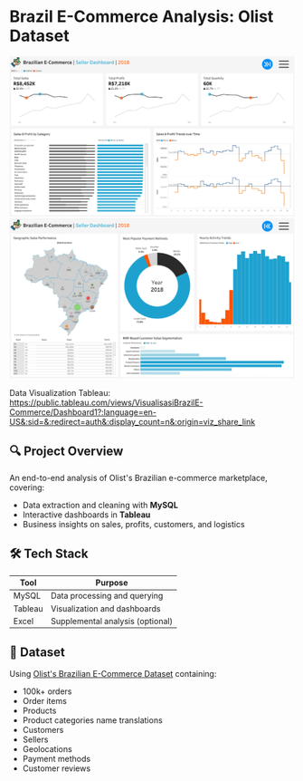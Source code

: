 # Brazil E-Commerce Analysis: Olist Dataset

![Dashboard 1](Dashboard_1.png)
![Dashboard 2](Dashboard_2.png)

Data Visualization Tableau: https://public.tableau.com/views/VisualisasiBrazilE-Commerce/Dashboard1?:language=en-US&:sid=&:redirect=auth&:display_count=n&:origin=viz_share_link

## 🔍 Project Overview
An end-to-end analysis of Olist's Brazilian e-commerce marketplace, covering:
- Data extraction and cleaning with **MySQL**
- Interactive dashboards in **Tableau**
- Business insights on sales, profits, customers, and logistics

## 🛠️ Tech Stack
| Tool       | Purpose                          |
|------------|----------------------------------|
| MySQL      | Data processing and querying     |
| Tableau    | Visualization and dashboards     |
| Excel      | Supplemental analysis (optional) |

## 📂 Dataset
Using [Olist's Brazilian E-Commerce Dataset](https://www.kaggle.com/datasets/olistbr/brazilian-ecommerce) containing:
- 100k+ orders
- Order items
- Products
- Product categories name translations
- Customers
- Sellers
- Geolocations
- Payment methods
- Customer reviews
